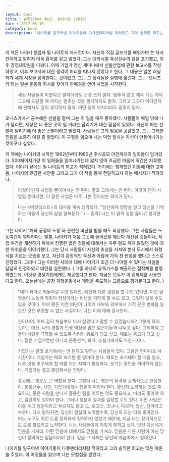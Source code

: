 ```yaml
---

layout: post
title : 슈독(shoe dog), 필나이트 (2016)
date : 2017-06-10
category: book
description: "나이키를 일구어낸 이야기들이 다큐멘터리처럼 적혀있고 그의 솔직한 회고는 많은 여운을 주었다. 이 여정들을 읽으며 나는 모험심을 얻었다."

---
```


이 책은 나이키 창업자 필 나이트의 자서전이다. 자신이 직접 글쓰기를 배워가며 쓴 자서전이라고 알려져 더욱 흥미를 갖고 읽었다. 그는 대학시절 육상선수의 길을 포기했고, 이후 경영대학원을 다녔다. 이때 기업가 정신 세미나에서 신발산업에 관한 보고서를 작성하였고, 이후 보고서에 대한 생각이 머리를 떠나지 않았다고 한다. 그 내용은 일본 러닝화가 세계 시장을 장악한다는 것이었고, 그는 그 생각들을 실행애 옮긴다. 그는 '오니츠카'라는 일본 운동화 회사를 찾아가 판매권을 얻어 사업을 시작한다.

> 세상 사람들이 미쳤다고 말하더라도 신경 쓰지 말자. 멈추지 않고 계속 가는 거다. 그곳에 도달할 때 까지는 멈추는 것을 생각하지도 말자. 그리고 그곳이 어디인지에 관해서도 깊이 생각하지 말자. 어떤 일이 닥치더라도 멈추지 말자.

오니츠카에서 공수해온 신발을 팔며 그는 이 일을 매우 좋아했다. 사람들이 매일 밖에 나가 달리면, 세상은 더 좋은 곳이 될 거라는 달리기에 대한 믿음이 있었다. 자신이 파는 신발이 달리기에 더 좋은 신발이라고 믿었다. 사람들은 그의 믿음을 공감했고, 그는 그러한 믿음을 소중히 여길 줄 알았다. 이 구절을 읽으며 나는 덕업 일치는 자신이 만들어나가는 것이구나 싶었다.

이 책에는 나이키의 시작인 1962년부터 1980년 주식공모 이전까지의 일화들이 담겨있다. 500페이지가량 이 일화들을 읽어나가는데 짧지 않아 조급한 마음에 약간은 지루했었다. 이야기 끝에는 필 나이트의 회고가 적혀있다. 거기에는 함께했던 이들에 대한 고마움, 나이키의 민감한 사안들 그리고 그가 이 책을 통해 전달하고자 하는 메시지가 적혀있다.

> 이것이 단지 사업일 뿐이어서는 안 된다. 결코 그래서는 안 된다. 이것이 단지 사업일 뿐이라면, 이 말은 사업은 아주 나쁜 것이라는 의미가 된다.

> 나는 <버킷리스트>의 대사를 계속 생각했다. "당신에게 영향을 받고 당신을 기억하는 이들이 당신의 삶을 말해둔다." (... 중략) 나는 이 말이 정말 옳다고 생각한다.

그는 나이키 '해외 공장의 노동'과 관련한 비난을 받을 때도 회상했다. 그는 사람들은 노동여건이 열악하다는 말뿐, 나이키가 처음 그곳에 들어갔을 떄보다 개선된 것들이나, 작업 여건을 개선하기 위해서 진행한 많은 것들에 대해서는 아무 말도 하지 않았던 것에 대한 아쉬음을 이야기했다. 그는 당시 사람들이 자신의 초상을 가져와 본사 도시에서 화형식을 치르는 모습을 보고, 자신이 감정적인 독선과 아집에 가득 찬 반응을 했다고 스스로 인정했다. 그러나 그는 이러한 사태에 대해 나이키가 조금 더 나아질 수 있다는 사실을 담담히 인정하였고 대안을 실천했다. ( 그중 하나로 유독가스를 배출하는 접착체를 발명하였는데, 이것을 경쟁기업에게도 제공했다고 한다. 지금은 모두가 이 접착제를 사용한다고 한다. 오늘날에는 공장 개혁운동에서 개혁을 주도하는 그룹으로 평가된다고 한다. )

> "내가 과거로 되돌아갈 수만 있다면, 예전과 다른 결정을 할 수만 있다면, 이런 결정들이 노동력 착취의 현장이라는 비난을 피하게 할 수도 있고, 그렇지 않을 수도 있을 것이다. 어찌 됐든 이런 비난이 나이키 내부와 외부에서 기적 같은 변화를 일으킨 것은 부정할 수 없는 사실이다. 나는 이에 대해 감사한다.

> 신이시여, 어찌 감히 처음부터 다시 살겠다고 말할 수 있겠습니까? 그렇게 하지 못하는 대신, 나의 경험과 인생 역정을 많은 젊은이들과 나누고 싶다. 그리하여 그들이 시련을 극복할 수 있도록 격려와 위로가 되고 싶고, 때로는 충고가 되고 싶다. 젊은 기업가뿐만 아니라 운동선수, 화가, 소설가에게도 마찬가지다.

> 기업가는 결코 포기해서는 안 된다고 말하는 사람들이 있다. 그들은 한마디로 사기꾼이다. 기업가는 때로 포기할 줄 알아야 한다. 때로는 포기해야 할 때를 알고, 다른 것을 추구해야 할 때를 아는 지혜가 필요하다. 포기는 중단을 의미하지 않는다. 기업가는 결코 중단해서는 안된다.

> 성공에는 행운도 큰 역할을 한다. 그렇다 나는 행운의 위력을 공개적으로 인정한다. 운동선수, 시인, 기업가에게는 행운이 따라야 한다. 열심히 노력하는 것도 중요하고, 좋은 사람을 만나서 훌륭한 팀을 이루는 것도 중요하고, 머리도 좋아야 하고, 결단력도 있어야 한다. 그러나 행운이 결과를 결정할 수도 있다. 어떤 사람은 이를 두고 행운이라고 부르지도 않고 도, 로고스, 즈냐나, 다르마, 정신, 신이라고 부른다. 다시 말하자면, 당신이 열심히 노력할수록, 당신의 도는 더욱 좋아진다. 어느 누구도 이런 도를 정확하게 정의하지 않았기 때문에, 지금 나는 장기적으로도 도를 쌓으려고 노력한다. 나는 사람들에게 이렇게 말하고 싶다. 당신 자신에게 믿음을 가져라. 이런 믿음에 대해서도 믿음을 가져라. 믿음은 다른 사람이 아닌 당신이 정의하는 믿음이어야 한다. 믿음 그 자체는 당신의 마음속에서 정의된다.

나이키를 일구어낸 이야기들이 다큐멘터리처럼 적혀있고 그의 솔직한 회고는 많은 여운을 주었다. 이 여정들을 읽으며 나는 모험심을 얻었다.